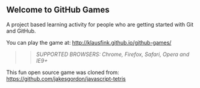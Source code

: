 ## Welcome to GitHub Games

A project based learning activity for people who are getting started with Git and GitHub.

You can play the game at: http://klausfink.github.io/github-games/

>> _*SUPPORTED BROWSERS*: Chrome, Firefox, Safari, Opera and IE9+_

This fun open source game was cloned from: https://github.com/jakesgordon/javascript-tetris
